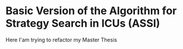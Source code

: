 # Basic Version of the Algorithm for Strategy Search in ICUs (ASSI)
Here I'am trying to refactor my Master Thesis
